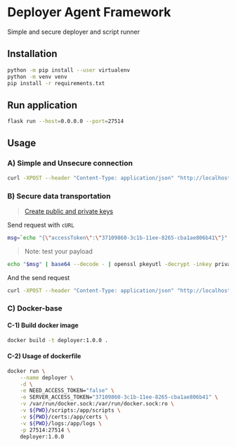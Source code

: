 # Deployer Agent Framework

Simple and secure deployer and script runner

## Installation

```bash
python -m pip install --user virtualenv
python -m venv venv
pip install -r requirements.txt
```
## Run application

```bash
flask run --host=0.0.0.0 --port=27514
```

## Usage

### A) Simple and Unsecure connection

```bash
curl -XPOST --header "Content-Type: application/json" "http://localhost:27514/?cmd=test"  --data '{"accessToken":"37109860-3c1b-11ee-8265-cba1ae806b41"}'
```

### B) Secure data transportation

> [Create public and private keys](./docs/rsa-encryption.md)

Send request with `cURL`

```bash
msg=`echo "{\"accessToken\":\"37109860-3c1b-11ee-8265-cba1ae806b41\"}" | openssl pkeyutl -encrypt -inkey public.pem -pubin -in - | base64`
```

> Note: test your payload

```bash
echo "$msg" | base64 --decode - | openssl pkeyutl -decrypt -inkey private.pem -in -
```

And the send request
```bash
curl -XPOST --header "Content-Type: application/json" "http://localhost:27514/?cmd=test" --data "$msg"
```
### C) Docker-base

#### C-1) Build docker image

```bash
docker build -t deployer:1.0.0 .
```

#### C-2) Usage of dockerfile

```bash
docker run \
    --name deployer \
    -d \
    -e NEED_ACCESS_TOKEN="false" \
    -e SERVER_ACCESS_TOKEN="37109860-3c1b-11ee-8265-cba1ae806b41" \
    -v /var/run/docker.sock:/var/run/docker.sock:ro \
    -v ${PWD}/scripts:/app/scripts \
    -v ${PWD}/certs:/app/certs \
    -v ${PWD}/logs:/app/logs \
    -p 27514:27514 \
    deployer:1.0.0
```